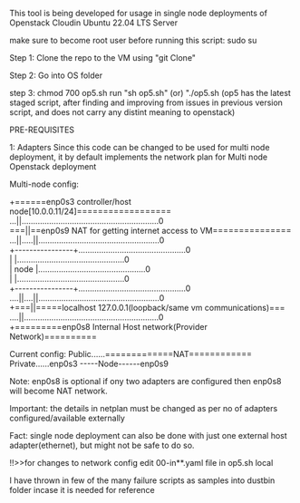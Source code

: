 This tool is being developed for usage in single node deployments of Openstack Cloudin Ubuntu 22.04 LTS Server

make sure to become root user before running this script:
sudo su

Step 1:
Clone the repo to the VM using "git Clone"

Step 2:
Go into OS folder

step 3:
chmod 700 op5.sh
run "sh op5.sh" (or) "./op5.sh
(op5 has the latest staged script, after finding and improving from issues in previous version script, and does not carry any distint meaning to openstack)

PRE-REQUISITES

1: Adapters
Since this code can be changed to be used for multi node deployment, it by default implements the network plan for Multi node Openstack deployment

Multi-node config:


+======enp0s3 controller/host node[10.0.0.11/24]==================    <br>
...||............................................................0    <br>
===||==enp0s9 NAT for getting internet access to VM===============    <br>
...||.....||.....................................................0    <br>
+----------------+...............................................0    <br>
|                |...............................................0    <br>
|     node       |...............................................0    <br>
|                |...............................................0    <br>
+----------------+...............................................0    <br>
....||....||.....................................................0    <br>
+===||=====localhost 127.0.0.1(loopback/same vm communications)===    <br>
....||...........................................................0    <br>
+=========enp0s8 Internal Host network(Provider Network)==========    <br>

Current config:
Public......=============NAT============    <br>
Private......enp0s3 -----Node------enp0s9    <br>


Note: enp0s8 is optional if ony two adapters are configured then enp0s8 will become NAT network.

Important: the details in netplan must be changed as per no of adapters configured/available externally

Fact: single node deployment can also be done with just one external host adapter(ethernet), but might not be safe to do so.


!!>>for changes to network config edit 00-in**.yaml file in op5.sh local

I have thrown in few of the many failure scripts as samples into dustbin folder incase it is needed for reference
